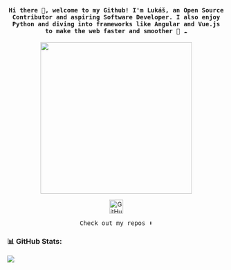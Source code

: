 <h4 align="center"><samp> Hi there 👋, welcome to my Github! I'm Lukáš, an Open Source Contributor and aspiring Software Developer. I also enjoy Python and diving into frameworks like Angular and Vue.js to make the web faster and smoother 🐍 ☁️ </samp></h4>



<p align="center">
  <img width="350" src="animation.gif">
</p>
<p align="center">
  <a href="https://github.com/Lucasinoo27" target="_blank">
    <img src="https://img.icons8.com/?size=100&id=12599&format=png&color=000000" alt="GitHub" width="32" />
  </a>
</p>

<p align="center"><samp>
Check out my repos ⬇️  
</samp></p>


### 📊 GitHub Stats:
![](https://github-readme-stats.vercel.app/api/top-langs/?username=Lucasinoo27&theme=gotham&hide_border=true&include_all_commits=true&count_private=true&layout=compact)
